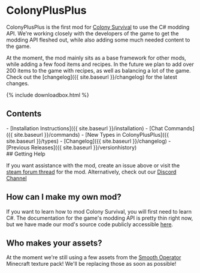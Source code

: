 # ColonyPlusPlus

ColonyPlusPlus is the first mod for [Colony Survival](http://store.steampowered.com/app/366090/Colony_Survival/) to use the C# modding API. We're working closely with the developers of the game to get the modding API fleshed out, while also adding some much needed content to the game.

At the moment, the mod mainly sits as a base framework for other mods, while adding a few food items and recipes. In the future we plan to add over 200 items to the game with recipes, as well as balancing a lot of the game. Check out the [changelog]({{ site.baseurl }}/changelog) for the latest changes.


{% include downloadbox.html %}

## Contents
<div class="contents">
- [Installation Instructions]({{ site.baseurl }}/installation)
- [Chat Commands]({{ site.baseurl }}/commands)
- [New Types in ColonyPlusPlus]({{ site.baseurl }}/types)
- [Changelog]({{ site.baseurl }}/changelog)
- [Previous Releases]({{ site.baseurl }}/versionhistory)
</div>
## Getting Help

If you want assistance with the mod, create an issue above or visit the [steam forum thread](http://steamcommunity.com/app/366090/discussions/8/1458455461483481740/) for the mod. Alternatively, check out our [Discord Channel](https://discord.gg/mD5vGwp)

## How can I make my own mod?

If you want to learn how to mod Colony Survival, you will first need to learn C#. The documentation for the game's modding API is pretty thin right now, but we have made our mod's source code publicly accessible [here](https://github.com/ColonyPlusPlus/ColonyPlusPlus-mod).

## Who makes your assets?

At the moment we're still using a few assets from the [Smooth Operator](https://mods.curse.com/texture-packs/minecraft/230576-smooth-operator) Minecraft texture pack! We'll be replacing those as soon as possible!